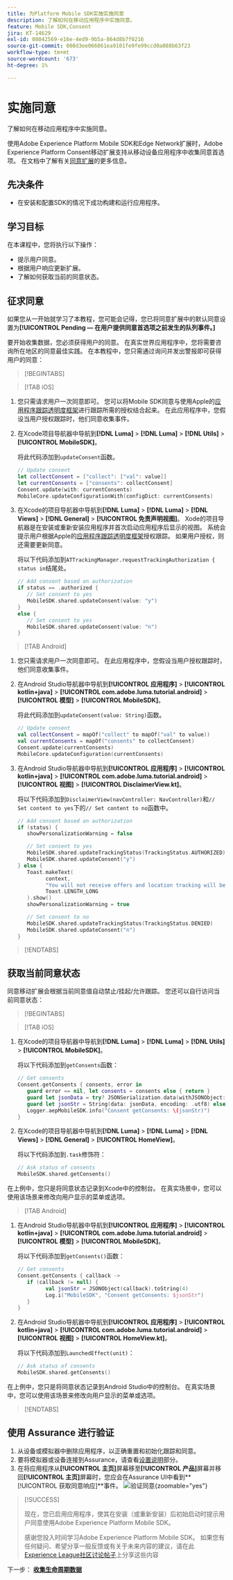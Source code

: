 ```yaml
---
title: 为Platform Mobile SDK实施实施同意
description: 了解如何在移动应用程序中实施同意。
feature: Mobile SDK,Consent
jira: KT-14629
exl-id: 08042569-e16e-4ed9-9b5a-864d8b7f0216
source-git-commit: 008d3ee066861ea9101fe9fe99ccd0a088b63f23
workflow-type: tm+mt
source-wordcount: '673'
ht-degree: 1%

---
```


# 实施同意

了解如何在移动应用程序中实施同意。

使用Adobe Experience Platform Mobile SDK和Edge Network扩展时，Adobe Experience Platform Consent移动扩展支持从移动设备应用程序中收集同意首选项。 在文档中了解有关[同意扩展](https://developer.adobe.com/client-sdks/documentation/consent-for-edge-network/)的更多信息。

## 先决条件

* 在安装和配置SDK的情况下成功构建和运行应用程序。

## 学习目标

在本课程中，您将执行以下操作：

* 提示用户同意。
* 根据用户响应更新扩展。
* 了解如何获取当前的同意状态。

## 征求同意

如果您从一开始就学习了本教程，您可能会记得，您已将同意扩展中的默认同意设置为&#x200B;**[!UICONTROL Pending — 在用户提供同意首选项之前发生的队列事件。]**

要开始收集数据，您必须获得用户的同意。 在真实世界应用程序中，您将需要咨询所在地区的同意最佳实践。 在本教程中，您只需通过询问并发出警报即可获得用户的同意：

>[!BEGINTABS]

>[!TAB iOS]

1. 您只需请求用户一次同意即可。 您可以将Mobile SDK同意与使用Apple的[应用程序跟踪透明度框架](https://developer.apple.com/documentation/apptrackingtransparency)进行跟踪所需的授权结合起来。 在此应用程序中，您假设当用户授权跟踪时，他们同意收集事件。

1. 在Xcode项目导航器中导航到&#x200B;**[!DNL Luma]** > **[!DNL Luma]** > **[!DNL Utils]** > **[!UICONTROL MobileSDK]**。

   将此代码添加到`updateConsent`函数。

   ```swift
   // Update consent
   let collectConsent = ["collect": ["val": value]]
   let currentConsents = ["consents": collectConsent]
   Consent.update(with: currentConsents)
   MobileCore.updateConfigurationWith(configDict: currentConsents)
   ```

1. 在Xcode的项目导航器中导航到&#x200B;**[!DNL Luma]** > **[!DNL Luma]** > **[!DNL Views]** > **[!DNL General]** > **[!UICONTROL 免责声明视图]**。 Xode的项目导航器是在安装或重新安装应用程序并首次启动应用程序后显示的视图。 系统会提示用户根据Apple的[应用程序跟踪透明度框架](https://developer.apple.com/documentation/apptrackingtransparency)授权跟踪。 如果用户授权，则还需要更新同意。

   将以下代码添加到`ATTrackingManager.requestTrackingAuthorization { status in`结尾处。

   ```swift
   // Add consent based on authorization
   if status == .authorized {
      // Set consent to yes
      MobileSDK.shared.updateConsent(value: "y")
   }
   else {
      // Set consent to yes
      MobileSDK.shared.updateConsent(value: "n")
   }
   ```

>[!TAB Android]

1. 您只需请求用户一次同意即可。 在此应用程序中，您假设当用户授权跟踪时，他们同意收集事件。

1. 在Android Studio导航器中导航到&#x200B;**[!UICONTROL 应用程序]** > **[!UICONTROL kotlin+java]** > **[!UICONTROL com.adobe.luma.tutorial.android]** > **[!UICONTROL 模型]** > **[!UICONTROL MobileSDK]**。

   将此代码添加到`updateConsent(value: String)`函数。

   ```kotlin
   // Update consent
   val collectConsent = mapOf("collect" to mapOf("val" to value))
   val currentConsents = mapOf("consents" to collectConsent)
   Consent.update(currentConsents)
   MobileCore.updateConfiguration(currentConsents)
   ```

1. 在Android Studio导航器中导航到&#x200B;**[!UICONTROL 应用程序]** > **[!UICONTROL kotlin+java]** > **[!UICONTROL com.adobe.luma.tutorial.android]** > **[!UICONTROL 视图]** > **[!UICONTROL DisclaimerView.kt]**。

   将以下代码添加到`DisclaimerView(navController: NavController)`和`// Set content to yes`下的`// Set content to no`函数中。

   ```kotlin
   // Add consent based on authorization
   if (status) {
      showPersonalizationWarning = false
   
      // Set consent to yes
      MobileSDK.shared.updateTrackingStatus(TrackingStatus.AUTHORIZED)
      MobileSDK.shared.updateConsent("y")
   } else {
      Toast.makeText(
            context,
            "You will not receive offers and location tracking will be disabled.",
            Toast.LENGTH_LONG
      ).show()
      showPersonalizationWarning = true
   
      // Set consent to no
      MobileSDK.shared.updateTrackingStatus(TrackingStatus.DENIED)
      MobileSDK.shared.updateConsent("n")
   }
   ```

>[!ENDTABS]

## 获取当前同意状态

同意移动扩展会根据当前同意值自动禁止/挂起/允许跟踪。 您还可以自行访问当前同意状态：

>[!BEGINTABS]

>[!TAB iOS]

1. 在Xcode的项目导航器中导航到&#x200B;**[!DNL Luma]** > **[!DNL Luma]** > **[!DNL Utils]** > **[!UICONTROL MobileSDK]**。

   将以下代码添加到`getConsents`函数：

   ```swift
   // Get consents
   Consent.getConsents { consents, error in
      guard error == nil, let consents = consents else { return }
      guard let jsonData = try? JSONSerialization.data(withJSONObject: consents, options: .prettyPrinted) else { return }
      guard let jsonStr = String(data: jsonData, encoding: .utf8) else { return }
      Logger.aepMobileSDK.info("Consent getConsents: \(jsonStr)")
   }
   ```

2. 在Xcode的项目导航器中导航到&#x200B;**[!DNL Luma]** > **[!DNL Luma]** > **[!DNL Views]** > **[!DNL General]** > **[!UICONTROL HomeView]**。

   将以下代码添加到`.task`修饰符：

   ```swift
   // Ask status of consents
   MobileSDK.shared.getConsents()   
   ```

在上例中，您只是将同意状态记录到Xcode中的控制台。 在真实场景中，您可以使用该场景来修改向用户显示的菜单或选项。

>[!TAB Android]

1. 在Android Studio导航器中导航到&#x200B;**[!UICONTROL 应用程序]** > **[!UICONTROL kotlin+java]** > **[!UICONTROL com.adobe.luma.tutorial.android]** > **[!UICONTROL 模型]** > **[!UICONTROL MobileSDK]**。

   将以下代码添加到`getConsents()`函数：

   ```kotlin
   // Get consents
   Consent.getConsents { callback ->
      if (callback != null) {
            val jsonStr = JSONObject(callback).toString(4)
            Log.i("MobileSDK", "Consent getConsents: $jsonStr")
      }
   }
   ```

1. 在Android Studio导航器中导航到&#x200B;**[!UICONTROL 应用程序]** > **[!UICONTROL kotlin+java]** > **[!UICONTROL com.adobe.luma.tutorial.android]** > **[!UICONTROL 视图]** > **[!UICONTROL HomeView.kt]**。

   将以下代码添加到`LaunchedEffect(unit)`：

   ```kotlin
   // Ask status of consents
   MobileSDK.shared.getConsents()   
   ```

在上例中，您只是将同意状态记录到Android Studio中的控制台。 在真实场景中，您可以使用该场景来修改向用户显示的菜单或选项。

>[!ENDTABS]

## 使用 Assurance 进行验证

1. 从设备或模拟器中删除应用程序，以正确重置和初始化跟踪和同意。
1. 要将模拟器或设备连接到Assurance，请查看[设置说明](assurance.md#connecting-to-a-session)部分。
1. 在将应用程序从&#x200B;**[!UICONTROL 主页]**&#x200B;屏幕移至&#x200B;**[!UICONTROL 产品]**&#x200B;屏幕并移回&#x200B;**[!UICONTROL 主页]**&#x200B;屏幕时，您应会在Assurance UI中看到&#x200B;**[!UICONTROL 获取同意响应]**事件。
   ![验证同意](assets/consent-update.png){zoomable="yes"}


>[!SUCCESS]
>
>现在，您已启用应用程序，使其在安装（或重新安装）后初始启动时提示用户同意使用Adobe Experience Platform Mobile SDK。
>
>感谢您投入时间学习Adobe Experience Platform Mobile SDK。 如果您有任何疑问、希望分享一般反馈或有关于未来内容的建议，请在此[Experience League社区讨论帖子](https://experienceleaguecommunities.adobe.com/t5/adobe-experience-platform-data/tutorial-discussion-implement-adobe-experience-cloud-in-mobile/td-p/443796)上分享这些内容

下一步： **[收集生命周期数据](lifecycle-data.md)**
